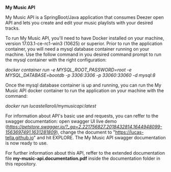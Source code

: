 **My Music API**

My Music API is a SpringBoot/Java application that consumes Deezer open API and lets you create and edit your music playlists with your desired tracks.

To run My Music API, you'll need to have Docker installed on your machine, version 17.03.1-ce-rc1-win3 (10625) or superior.
Prior to run the application container, you will need a mysql database container running on your machine. Use the follow command in you desired command prompt to run the mysql container with the right configuration:

*docker container run -e MYSQL_ROOT_PASSWORD=root -e MYSQL_DATABASE=bootdb -p 3306:3306 -p 33060:33060 -d mysql:8*

Once the mysql database container is up and running, you can run the My Music API docker container to run the application on your machine with the command: 

*docker run lucastellaroli/mymusicapi:latest*

For information about API's basic use and requests, you can reffer to the swagger documentation: 
open swagger UI live demo (*https://petstore.swagger.io/?_ga=2.221756827.2018432814.1644948099-1563697491.1631281809*), change the document to "https://lucas-tella.github.io" and hit EXPLORE. The My Music API swagger documentation is now ready to use.

For further information about this API, reffer to the extended documentation file **my-music-api.documentation.pdf** inside the documentation folder in this repository.
